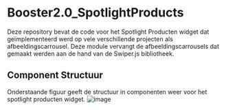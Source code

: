 # Booster2.0_SpotlightProducts
Deze repository bevat de code voor het Spotlight Producten widget dat geïmplementeerd werd op vele verschillende projecten als afbeeldingscarrousel. Deze module vervangt de afbeeldingscarrousels dat gemaakt werden aan de hand van de Swiper.js bibliotheek.

## Component Structuur
Onderstaande figuur geeft de structuur in componenten weer voor het spotlight producten widget.
![image](https://user-images.githubusercontent.com/58440205/169011291-81a298fc-98da-4d64-b1f5-822f08ac62aa.png)

